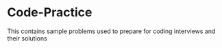 # Code-Practice
This contains sample problems used to prepare for coding interviews and their solutions 
